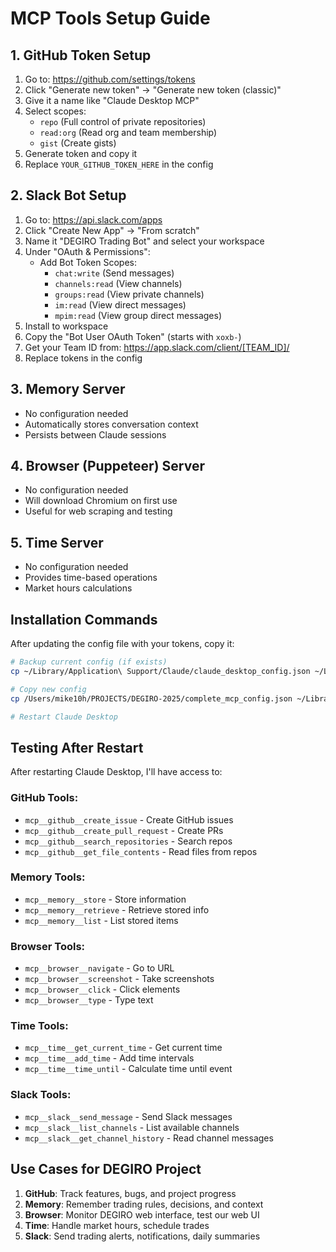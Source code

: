 # MCP Tools Setup Guide

## 1. GitHub Token Setup

1. Go to: https://github.com/settings/tokens
2. Click "Generate new token" → "Generate new token (classic)"
3. Give it a name like "Claude Desktop MCP"
4. Select scopes:
   - `repo` (Full control of private repositories)
   - `read:org` (Read org and team membership)
   - `gist` (Create gists)
5. Generate token and copy it
6. Replace `YOUR_GITHUB_TOKEN_HERE` in the config

## 2. Slack Bot Setup

1. Go to: https://api.slack.com/apps
2. Click "Create New App" → "From scratch"
3. Name it "DEGIRO Trading Bot" and select your workspace
4. Under "OAuth & Permissions":
   - Add Bot Token Scopes:
     - `chat:write` (Send messages)
     - `channels:read` (View channels)
     - `groups:read` (View private channels)
     - `im:read` (View direct messages)
     - `mpim:read` (View group direct messages)
5. Install to workspace
6. Copy the "Bot User OAuth Token" (starts with `xoxb-`)
7. Get your Team ID from: https://app.slack.com/client/[TEAM_ID]/
8. Replace tokens in the config

## 3. Memory Server
- No configuration needed
- Automatically stores conversation context
- Persists between Claude sessions

## 4. Browser (Puppeteer) Server
- No configuration needed
- Will download Chromium on first use
- Useful for web scraping and testing

## 5. Time Server
- No configuration needed
- Provides time-based operations
- Market hours calculations

## Installation Commands

After updating the config file with your tokens, copy it:

```bash
# Backup current config (if exists)
cp ~/Library/Application\ Support/Claude/claude_desktop_config.json ~/Library/Application\ Support/Claude/claude_desktop_config.backup.json 2>/dev/null

# Copy new config
cp /Users/mike10h/PROJECTS/DEGIRO-2025/complete_mcp_config.json ~/Library/Application\ Support/Claude/claude_desktop_config.json

# Restart Claude Desktop
```

## Testing After Restart

After restarting Claude Desktop, I'll have access to:

### GitHub Tools:
- `mcp__github__create_issue` - Create GitHub issues
- `mcp__github__create_pull_request` - Create PRs
- `mcp__github__search_repositories` - Search repos
- `mcp__github__get_file_contents` - Read files from repos

### Memory Tools:
- `mcp__memory__store` - Store information
- `mcp__memory__retrieve` - Retrieve stored info
- `mcp__memory__list` - List stored items

### Browser Tools:
- `mcp__browser__navigate` - Go to URL
- `mcp__browser__screenshot` - Take screenshots
- `mcp__browser__click` - Click elements
- `mcp__browser__type` - Type text

### Time Tools:
- `mcp__time__get_current_time` - Get current time
- `mcp__time__add_time` - Add time intervals
- `mcp__time__time_until` - Calculate time until event

### Slack Tools:
- `mcp__slack__send_message` - Send Slack messages
- `mcp__slack__list_channels` - List available channels
- `mcp__slack__get_channel_history` - Read channel messages

## Use Cases for DEGIRO Project

1. **GitHub**: Track features, bugs, and project progress
2. **Memory**: Remember trading rules, decisions, and context
3. **Browser**: Monitor DEGIRO web interface, test our web UI
4. **Time**: Handle market hours, schedule trades
5. **Slack**: Send trading alerts, notifications, daily summaries